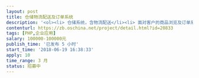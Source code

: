 ```yaml
---                
layout: post       
title: 仓储物流配送及订单系统           
description: '<ol><li> 仓储系统，含物流配送</li><li> 面对客户的商品浏览及订单系统</li><li> 客户的零售系统及库存管理</li></ol>'     
contenturl: https://zb.oschina.net/project/detail.html?id=20833      
tags: [PHP,企业应用]            
salary: 100000-100000元          
publish_time: '已发布 5 小时'         
start_time: '2018-06-19 16:38:33'           
apply: 10                   
time_range: 3 月              
status: 招募中                  
---                 
```

